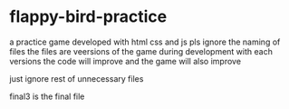 # flappy-bird-practice
a practice game developed with html css and js 
pls ignore the naming of files
the files are veersions of the game during development
with each versions the code will improve and the game will also improve

just ignore rest of unnecessary files


final3 is the final file
